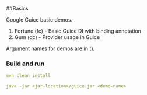##Basics

Google Guice basic demos.

1. Fortune (fc) - Basic Guice DI with binding annotation
2. Gum (gc) - Provider usage in Guice

Argument names for demos are in ().


### Build and run
```yaml
mvn clean install

java -jar <jar-location>/guice.jar <demo-name>
```
